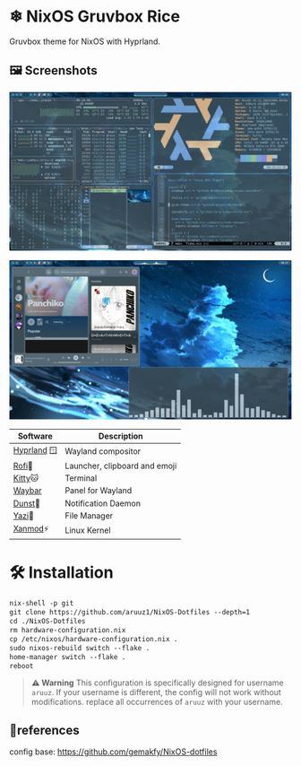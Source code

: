 # ❄  NixOS Gruvbox Rice

Gruvbox theme for NixOS with Hyprland.

## 🖼️ Screenshots

![Showcase](./.assets/showcase.png)

![Showcase 2](./.assets/showcase_2.png)


| Software       | Description                                  |
|-----------------|-------------------------------------------|
| [Hyprland](https://github.com/hyprwm/hyprland) 🪟 | Wayland compositor            |
| [Rofi](https://github.com/davatorium/rofi)🚀 | Launcher, clipboard and emoji  |
| [Kitty](https://github.com/kovidgoyal/kitty)🐱 | Terminal                   |
| [Waybar](https://github.com/Alexays/Waybar) | Panel for Wayland        |
| [Dunst](https://github.com/dunst-project/dunst)🔔 | Notification Daemon             |
| [Yazi](https://github.com/sxyazi/yazi)📂 | File Manager|
| [Xanmod](https://xanmod.org/)⚡ | Linux Kernel              |

# 🛠️ Installation
```
nix-shell -p git
git clone https://github.com/aruuz1/NixOS-Dotfiles --depth=1
cd ./NixOS-Dotfiles
rm hardware-configuration.nix
cp /etc/nixos/hardware-configuration.nix .
sudo nixos-rebuild switch --flake .
home-manager switch --flake .
reboot
```

> **⚠️ Warning**
> This configuration is specifically designed for username `aruuz`.
> If your username is different, the config will not work without modifications.
> replace all occurrences of `aruuz` with your username.

## 🥀references
config base: https://github.com/gemakfy/NixOS-dotfiles

